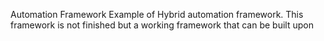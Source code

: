 Automation Framework
Example of Hybrid automation framework. 
This framework is not finished but a working framework that can be built upon
